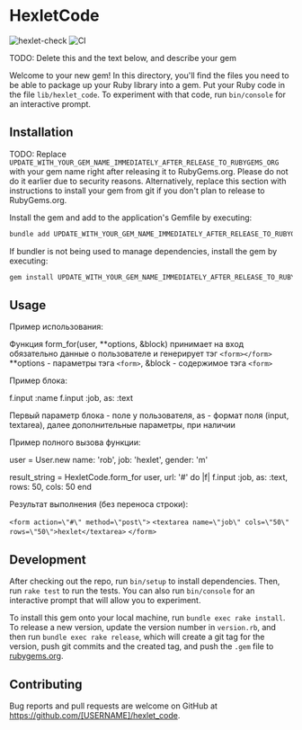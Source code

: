 # HexletCode

![hexlet-check](https://github.com/MaksimovYuriy/rails-project-63/actions/workflows/hexlet-check.yml/badge.svg)
![CI](https://github.com/MaksimovYuriy/rails-project-63/actions/workflows/hexlet-check.yml)

TODO: Delete this and the text below, and describe your gem

Welcome to your new gem! In this directory, you'll find the files you need to be able to package up your Ruby library into a gem. Put your Ruby code in the file `lib/hexlet_code`. To experiment with that code, run `bin/console` for an interactive prompt.

## Installation

TODO: Replace `UPDATE_WITH_YOUR_GEM_NAME_IMMEDIATELY_AFTER_RELEASE_TO_RUBYGEMS_ORG` with your gem name right after releasing it to RubyGems.org. Please do not do it earlier due to security reasons. Alternatively, replace this section with instructions to install your gem from git if you don't plan to release to RubyGems.org.

Install the gem and add to the application's Gemfile by executing:

```bash
bundle add UPDATE_WITH_YOUR_GEM_NAME_IMMEDIATELY_AFTER_RELEASE_TO_RUBYGEMS_ORG
```

If bundler is not being used to manage dependencies, install the gem by executing:

```bash
gem install UPDATE_WITH_YOUR_GEM_NAME_IMMEDIATELY_AFTER_RELEASE_TO_RUBYGEMS_ORG
```

## Usage

Пример использования:

Функция form_for(user, **options, &block) принимает на вход обязательно данные о пользователе и генерирует тэг `<form></form>`
**options - параметры тэга `<form>`, &block - содержимое тэга `<form>`

Пример блока:

f.input :name
f.input :job, as: :text

Первый параметр блока - поле у пользователя, as - формат поля (input, textarea), далее дополнительные параметры, при наличии

Пример полного вызова функции:

user = User.new name: 'rob', job: 'hexlet', gender: 'm'

result_string = HexletCode.form_for user, url: '#' do |f|
    f.input :job, as: :text, rows: 50, cols: 50
end

Результат выполнения (без переноса строки):

`<form action=\"#\" method=\"post\">`
    `<textarea name=\"job\" cols=\"50\" rows=\"50\">hexlet</textarea>`
`</form>`

## Development

After checking out the repo, run `bin/setup` to install dependencies. Then, run `rake test` to run the tests. You can also run `bin/console` for an interactive prompt that will allow you to experiment.

To install this gem onto your local machine, run `bundle exec rake install`. To release a new version, update the version number in `version.rb`, and then run `bundle exec rake release`, which will create a git tag for the version, push git commits and the created tag, and push the `.gem` file to [rubygems.org](https://rubygems.org).

## Contributing

Bug reports and pull requests are welcome on GitHub at https://github.com/[USERNAME]/hexlet_code.
